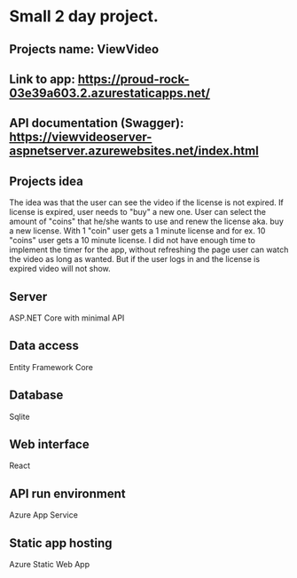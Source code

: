 # Small 2 day project.

## Projects name: ViewVideo

## Link to app: https://proud-rock-03e39a603.2.azurestaticapps.net/

## API documentation (Swagger): https://viewvideoserver-aspnetserver.azurewebsites.net/index.html

## Projects idea
The idea was that the user can see the video if the license is not expired.
If license is expired, user needs to "buy" a new one. User can select the amount of "coins" that he/she wants to use and renew the license
aka. buy a new license. With 1 "coin" user gets a 1 minute license and for ex. 10 "coins" user gets a 10 minute license.
I did not have enough time to implement the timer for the app, without refreshing the page user can watch the video as long as wanted.
But if the user logs in and the license is expired video will not show.

## Server
ASP.NET Core with minimal API

## Data access
Entity Framework Core

## Database
Sqlite

## Web interface
React

## API run environment
Azure App Service

## Static app hosting
Azure Static Web App

